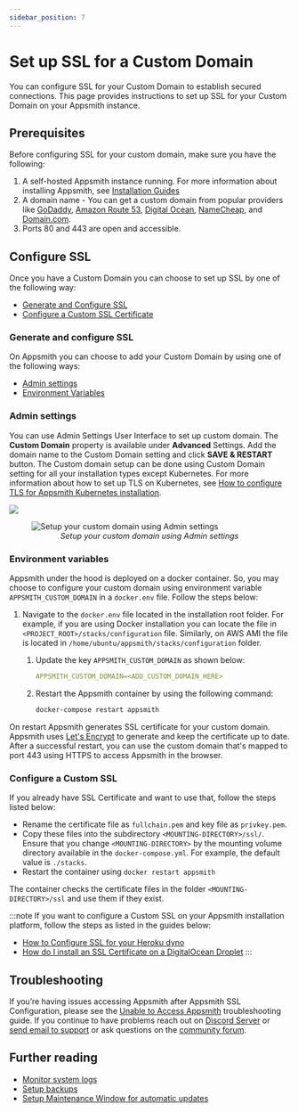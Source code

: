 ```yaml
---
sidebar_position: 7
---
```

# Set up SSL for a Custom Domain

You can configure SSL for your Custom Domain to establish secured connections. This page provides instructions to set up SSL for your Custom Domain on your Appsmith instance.

<VideoEmbed host="youtube" videoId="0llo1exi4IY" title="How To Self-Host Appsmith With A Custom Domain" caption="Set up SSL and HTTPS for your Custom Domain on your self-hosted Appsmith Instance"/>

## Prerequisites
Before configuring SSL for your custom domain, make sure you have the following:
1. A self-hosted Appsmith instance running. For more information about installing Appsmith, see [Installation Guides](/getting-started/setup/installation-guides)
2. A domain name - You can get a custom domain from popular providers like [GoDaddy](https://in.godaddy.com/help/create-a-subdomain-4080), [Amazon Route 53](https://aws.amazon.com/premiumsupport/knowledge-center/create-subdomain-route-53/), [Digital Ocean](https://www.digitalocean.com/docs/networking/dns/how-to/add-subdomain/), [NameCheap](https://www.namecheap.com/support/knowledgebase/article.aspx/9776/2237/how-to-create-a-subdomain-for-my-domain), and [Domain.com](https://www.domain.com/help/article/domain-management-how-to-update-subdomains).
3. Ports 80 and 443 are open and accessible.

## Configure SSL
Once you have a Custom Domain you can choose to set up SSL by one of the following way:

* [Generate and Configure SSL](#generate-and-configure-ssl)
* [Configure a Custom SSL Certificate](#configure-a-custom-ssl)


### Generate and configure SSL
On Appsmith you can choose to add your Custom Domain by using one of the following ways:
* [Admin settings](#admin-settings)
* [Environment Variables](#environment-variables)

### Admin settings
You can use Admin Settings User Interface to set up custom domain. The **Custom Domain** property is available under **Advanced** Settings. Add the domain name to the Custom Domain setting and click **SAVE & RESTART** button. The Custom domain setup can be done using Custom Domain setting for all your installation types except Kubernetes. For more information about how to set up TLS on Kubernetes, see [How to configure TLS for Appsmith Kubernetes installation](/getting-started/setup/installation-guides/kubernetes#configure-tls).

![](/img/setup-custom-domain-using-admin-settings.png)
<figure>
  <img src="/img/setup-custom-domain-using-admin-settings.png" style= {{width:"700px", height:"auto"}} alt="Setup your custom domain using Admin settings"/>
  <figcaption align = "center"><i>Setup your custom domain using Admin settings</i></figcaption>
</figure>

### Environment variables
Appsmith under the hood is deployed on a docker container. So, you may choose to configure your custom domain using environment variable `APPSMITH_CUSTOM_DOMAIN` in a `docker.env` file. Follow the steps below:

1. Navigate to the `docker.env` file located in the installation root folder. For example, if you are using Docker installation you can locate the file in `<PROJECT_ROOT>/stacks/configuration` file. Similarly, on AWS AMI the file is located in `/home/ubuntu/appsmith/stacks/configuration` folder.
    1. Update the key `APPSMITH_CUSTOM_DOMAIN` as shown below:

        ```yaml
        APPSMITH_CUSTOM_DOMAIN=<ADD_CUSTOM_DOMAIN_HERE>
        ```
    2. Restart the Appsmith container by using the following command:

        ```bash
        docker-compose restart appsmith
        ```

On restart Appsmith generates SSL certificate for your custom domain. Appsmith uses [Let's Encrypt](https://letsencrypt.org) to generate and keep the certificate up to date. After a successful restart, you can use the custom domain that's mapped to port 443 using HTTPS to access Appsmith in the browser.

### Configure a Custom SSL
If you already have SSL Certificate and want to use that, follow the steps listed below:

* Rename the certificate file as `fullchain.pem` and key file as `privkey.pem`.
* Copy these files into the subdirectory `<MOUNTING-DIRECTORY>/ssl/`. Ensure that you change `<MOUNTING-DIRECTORY>` by the mounting volume directory available in the `docker-compose.yml`. For example, the default value is `./stacks`.
* Restart the container using `docker restart appsmith`

The container checks the certificate files in the folder `<MOUNTING-DIRECTORY>/ssl` and use them if they exist.

:::note
If you want to configure a Custom SSL on your Appsmith installation platform, follow the steps as listed in the guides below:
* [How to Configure SSL for your Heroku dyno](https://devcenter.heroku.com/articles/ssl)
* [How do I install an SSL Certificate on a DigitalOcean Droplet](https://docs.digitalocean.com/support/how-do-i-install-an-ssl-certificate-on-a-droplet/)
:::

## Troubleshooting

If you’re having issues accessing Appsmith after Appsmith SSL Configuration, please see the [Unable to Access Appsmith](/help-and-support/troubleshooting-guide/deployment-errors#unable-to-access-appsmith) troubleshooting guide. If you continue to have problems reach out on [Discord Server](https://discord.com/invite/rBTTVJp) or [send email to support](mailto:support@appsmith.com) or ask questions on the [community forum](https://community.appsmith.com/).

## Further reading
- [Monitor system logs](/learning-and-resources/how-to-guides/how-to-get-container-logs)
- [Setup backups](/getting-started/setup/instance-management/appsmithctl#backup-appsmith-instance) 
- [Setup Maintenance Window for automatic updates](/getting-started/setup/instance-management/maintenance-window)

